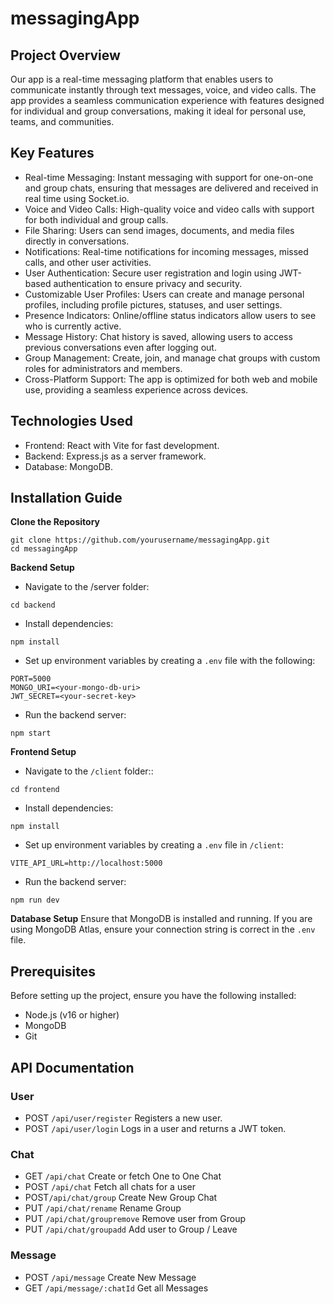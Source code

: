 # messagingApp
## Project Overview
Our app is a real-time messaging platform that enables users to communicate instantly through text messages, voice, and video calls. The app provides a seamless communication experience with features designed for individual and group conversations, making it ideal for personal use, teams, and communities.

## Key Features
* Real-time Messaging: Instant messaging with support for one-on-one and group chats, ensuring that messages are delivered and received in real time using Socket.io.
* Voice and Video Calls: High-quality voice and video calls with support for both individual and group calls.
* File Sharing: Users can send images, documents, and media files directly in conversations.
* Notifications: Real-time notifications for incoming messages, missed calls, and other user activities.
* User Authentication: Secure user registration and login using JWT-based authentication to ensure privacy and security.
* Customizable User Profiles: Users can create and manage personal profiles, including profile pictures, statuses, and user settings.
* Presence Indicators: Online/offline status indicators allow users to see who is currently active.
* Message History: Chat history is saved, allowing users to access previous conversations even after logging out.
* Group Management: Create, join, and manage chat groups with custom roles for administrators and members.
* Cross-Platform Support: The app is optimized for both web and mobile use, providing a seamless experience across devices.

## Technologies Used
* Frontend: React with Vite for fast development.
* Backend: Express.js as a server framework.
* Database: MongoDB.

## Installation Guide
**Clone the Repository**
```
git clone https://github.com/yourusername/messagingApp.git
cd messagingApp
```
**Backend Setup**
* Navigate to the /server folder:
```
cd backend
```
* Install dependencies:
```
npm install

```
* Set up environment variables by creating a `.env` file with the following:
```
PORT=5000
MONGO_URI=<your-mongo-db-uri>
JWT_SECRET=<your-secret-key>

```
* Run the backend server:
```
npm start

```
**Frontend Setup**
* Navigate to the `/client` folder::
```
cd frontend

```
* Install dependencies:
```
npm install

```
* Set up environment variables by creating a `.env` file in `/client`:
```
VITE_API_URL=http://localhost:5000

```
* Run the backend server:
```
npm run dev

```
**Database Setup**
Ensure that MongoDB is installed and running. If you are using MongoDB Atlas, ensure your connection string is correct in the `.env` file.

## Prerequisites
Before setting up the project, ensure you have the following installed:

* Node.js (v16 or higher)
* MongoDB
* Git

## API Documentation

### User
* POST `/api/user/register`
Registers a new user.
* POST `/api/user/login`
Logs in a user and returns a JWT token.

  
### Chat
* GET `/api/chat`
  Create or fetch One to One Chat
* POST `/api/chat`
  Fetch all chats for a user
* POST`/api/chat/group`
  Create New Group Chat
* PUT `/api/chat/rename`
  Rename Group
* PUT `/api/chat/groupremove`
  Remove user from Group
* PUT `/api/chat/groupadd`
  Add user to Group / Leave
  
### Message
* POST `/api/message`
  Create New Message
* GET `/api/message/:chatId`
  Get all Messages

